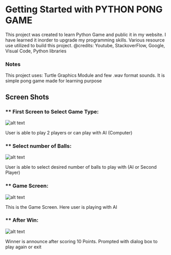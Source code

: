 # Getting Started with PYTHON PONG GAME

This project was created to learn Python Game and public it in my website. I have learned it inorder to upgrade my programming skills. Various resource use utilized to build this project. @credits: Youtube, StackoverFlow, Google, Visual Code, Python libraries

### Notes

This project uses: Turtle Graphics Module and few .wav format sounds.
It is simple pong game made for learning purpose

## Screen Shots

### ** First Screen to Select Game Type:

![alt text](https://nayanbastola.com/wp-content/uploads/2022/12/1.png)

User is able to play 2 players or can play with AI (Computer)

### ** Select number of Balls:

![alt text](https://nayanbastola.com/wp-content/uploads/2022/12/2.png)

User is able to select desired number of balls to play with (AI or Second Player)

### ** Game Screen:

![alt text](https://nayanbastola.com/wp-content/uploads/2022/12/3.png)

This is the Game Screen. Here user is playing with AI

### ** After Win:

![alt text](https://nayanbastola.com/wp-content/uploads/2022/12/4.png)

Winner is announce after scoring 10 Points. Prompted with dialog box to play again or exit
